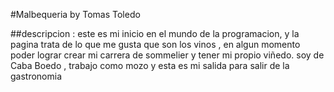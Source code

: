 #Malbequeria by Tomas Toledo

##descripcion : este es mi inicio en el mundo de la programacion, y la pagina trata de lo que me gusta que son los vinos , en 
algun momento poder lograr crear mi carrera de sommelier y tener mi propio viñedo.
soy de Caba Boedo , trabajo como mozo y esta es mi salida para salir de la gastronomia
